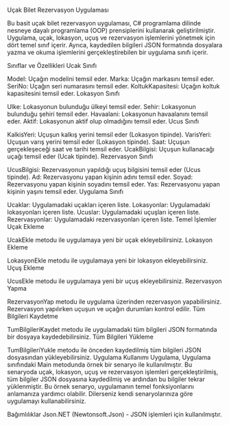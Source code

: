 Uçak Bilet Rezervasyon Uygulaması

Bu basit uçak bilet rezervasyon uygulaması, C# programlama dilinde nesneye dayalı programlama (OOP) prensiplerini kullanarak geliştirilmiştir. Uygulama, uçak, lokasyon, uçuş ve rezervasyon işlemlerini yönetmek için dört temel sınıf içerir. Ayrıca, kaydedilen bilgileri JSON formatında dosyalara yazma ve okuma işlemlerini gerçekleştirebilen bir uygulama sınıfı içerir.

Sınıflar ve Özellikleri
Ucak Sınıfı

Model: Uçağın modelini temsil eder.
Marka: Uçağın markasını temsil eder.
SeriNo: Uçağın seri numarasını temsil eder.
KoltukKapasitesi: Uçağın koltuk kapasitesini temsil eder.
Lokasyon Sınıfı

Ulke: Lokasyonun bulunduğu ülkeyi temsil eder.
Sehir: Lokasyonun bulunduğu şehiri temsil eder.
Havaalani: Lokasyonun havaalanını temsil eder.
Aktif: Lokasyonun aktif olup olmadığını temsil eder.
Ucus Sınıfı

KalkisYeri: Uçuşun kalkış yerini temsil eder (Lokasyon tipinde).
VarisYeri: Uçuşun varış yerini temsil eder (Lokasyon tipinde).
Saat: Uçuşun gerçekleşeceği saat ve tarihi temsil eder.
UcakBilgisi: Uçuşun kullanacağı uçağı temsil eder (Ucak tipinde).
Rezervasyon Sınıfı

UcusBilgisi: Rezervasyonun yapıldığı uçuş bilgisini temsil eder (Ucus tipinde).
Ad: Rezervasyonu yapan kişinin adını temsil eder.
Soyad: Rezervasyonu yapan kişinin soyadını temsil eder.
Yas: Rezervasyonu yapan kişinin yaşını temsil eder.
Uygulama Sınıfı

Ucaklar: Uygulamadaki uçakları içeren liste.
Lokasyonlar: Uygulamadaki lokasyonları içeren liste.
Ucuslar: Uygulamadaki uçuşları içeren liste.
Rezervasyonlar: Uygulamadaki rezervasyonları içeren liste.
Temel İşlemler
Uçak Ekleme

UcakEkle metodu ile uygulamaya yeni bir uçak ekleyebilirsiniz.
Lokasyon Ekleme

LokasyonEkle metodu ile uygulamaya yeni bir lokasyon ekleyebilirsiniz.
Uçuş Ekleme

UcusEkle metodu ile uygulamaya yeni bir uçuş ekleyebilirsiniz.
Rezervasyon Yapma

RezervasyonYap metodu ile uygulama üzerinden rezervasyon yapabilirsiniz. Rezervasyon yapılırken uçuşun ve uçağın durumları kontrol edilir.
Tüm Bilgileri Kaydetme

TumBilgileriKaydet metodu ile uygulamadaki tüm bilgileri JSON formatında bir dosyaya kaydedebilirsiniz.
Tüm Bilgileri Yükleme

TumBilgileriYukle metodu ile önceden kaydedilmiş tüm bilgileri JSON dosyasından yükleyebilirsiniz.
Uygulama Kullanımı
Uygulama, Uygulama sınıfındaki Main metodunda örnek bir senaryo ile kullanılmıştır. Bu senaryoda uçak, lokasyon, uçuş ve rezervasyon işlemleri gerçekleştirilmiş, tüm bilgiler JSON dosyasına kaydedilmiş ve ardından bu bilgiler tekrar yüklenmiştir. Bu örnek senaryo, uygulamanın temel fonksiyonlarını anlamanıza yardımcı olabilir. Dilerseniz kendi senaryolarınıza göre uygulamayı kullanabilirsiniz.

Bağımlılıklar
Json.NET (Newtonsoft.Json) - JSON işlemleri için kullanılmıştır.
